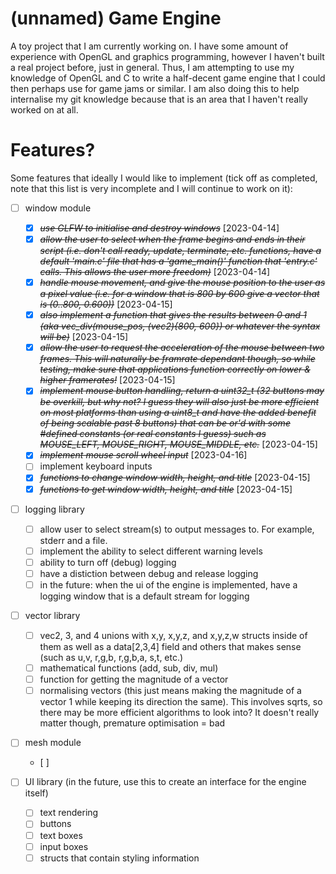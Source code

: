 # (unnamed) Game Engine

A toy project that I am currently working on. I have some amount of experience with OpenGL and graphics programming, however I haven't built a real project before, just in general. Thus, I am attempting to use my knowledge of OpenGL and C to write a half-decent game engine that I could then perhaps use for game jams or similar. I am also doing this to help internalise my git knowledge because that is an area that I haven't really worked on at all.

# Features?

Some features that ideally I would like to implement (tick off as completed, note that this list is very incomplete and I will continue to work on it):
* [ ] window module
    * [X] ~~*use GLFW to initialise and destroy windows*~~ [2023-04-14]
    * [X] ~~*allow the user to select when the frame begins and ends in their script (i.e. don't call ready, update, terminate, etc. functions, have a default 'main.c' file that has a 'game_main()' function that 'entry.c' calls. This allows the user more freedom)*~~ [2023-04-14]
    * [X] ~~*handle mouse movement, and give the mouse position to the user as a pixel value (i.e. for a window that is 800 by 600 give a vector that is (0..800, 0.600))*~~ [2023-04-15]
    * [X] ~~*also implement a function that gives the results between 0 and 1 (aka vec_div(mouse_pos, (vec2){800, 600}) or whatever the syntax will be)*~~ [2023-04-15]
    * [X] ~~*allow the user to request the acceleration of the mouse between two frames. This will naturally be framrate dependant though, so while testing, *make sure that applications function correctly on lower & higher framerates*!*~~ [2023-04-15]
    * [X] ~~*implement mouse button handling, return a uint32_t (32 buttons may be overkill, but why not? I guess they will also just be more efficient on most platforms than using a uint8_t and have the added benefit of being scalable past 8 buttons) that can be or'd with some #defined constants (or real constants I guess) such as MOUSE_LEFT, MOUSE_RIGHT, MOUSE_MIDDLE, etc.*~~ [2023-04-15]
    * [X] ~~*implement mouse scroll wheel input*~~ [2023-04-16]
    * [ ] implement keyboard inputs
    * [X] ~~*functions to change window width, height, and title*~~ [2023-04-15]
    * [X] ~~*functions to get window width, height, and title*~~ [2023-04-15]

* [ ] logging library
    * [ ] allow user to select stream(s) to output messages to. For example, stderr and a file.
    * [ ] implement the ability to select different warning levels
    * [ ] ability to turn off (debug) logging
    * [ ] have a distiction between debug and release logging
    * [ ] in the future: when the ui of the engine is implemented, have a logging window that is a default stream for logging

* [ ] vector library
    * [ ] vec2, 3, and 4 unions with x,y, x,y,z, and x,y,z,w structs inside of them as well as a data[2,3,4] field and others that makes sense (such as u,v, r,g,b, r,g,b,a, s,t, etc.)
    * [ ] mathematical functions (add, sub, div, mul)
    * [ ] function for getting the magnitude of a vector
    * [ ] normalising vectors (this just means making the magnitude of a vector 1 while keeping its direction the same). This involves sqrts, so there may be more efficient algorithms to look into? It doesn't really matter though, premature optimisation = bad

* [ ] mesh module
    * [ ] 

* [ ] UI library (in the future, use this to create an interface for the engine itself)
    * [ ] text rendering
    * [ ] buttons
    * [ ] text boxes
    * [ ] input boxes
    * [ ] structs that contain styling information
